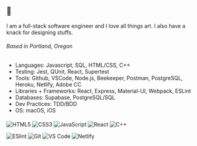 

## 🎐

 I am a full-stack software engineer and I love all things art. I also have a knack for designing stuffs.

###### Based in Portland, Oregon

* Languages: Javascript, SQL, HTML/CSS, C++
* Testing: Jest, QUnit, React, Supertest
* Tools: Github, VSCode, Node.js, Beekeeper, Postman, PostgreSQL, Heroku, Netlify, Adobe CC
* Libraries + Frameworks: React, Express, Material-UI, Webpack, ESLint
* Databases: Supabase, PostgreSQL/SQL
* Dev Practices: TDD/BDD
* OS: macOS, iOS

####

![HTML5](https://img.shields.io/badge/-HTML5-%23E44D27?style=flat-square&logo=html5&logoColor=ffffff)
![CSS3](https://img.shields.io/badge/-CSS3-%231572B6?style=flat-square&logo=css3)
![JavaScript](https://img.shields.io/badge/-JavaScript-%23F7DF1C?style=flat-square&logo=javascript&logoColor=000000&labelColor=%23F7DF1C&color=%23FFCE5A)
![React](https://img.shields.io/badge/-React-%23282C34?style=flat-square&logo=react)
![C++](https://img.shields.io/badge/C++-00599C?style=flat-square&logo=C%2B%2B&logoColor=white)

![ESlint](https://img.shields.io/badge/-ESLint-%234B32C3?style=flat-square&logo=eslint)
![Git](https://img.shields.io/badge/-Git-%23F05032?style=flat-square&logo=git&logoColor=%23ffffff)
![VS Code](https://img.shields.io/badge/-VSCode-%23007ACC?style=flat-square&logo=visual-studio-code)
![Netlify](https://img.shields.io/badge/-Netlify-%2300C7B7?style=flat-square&logo=netlify&logoColor=ffffff)

